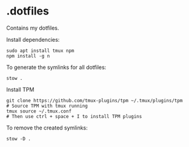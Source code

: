 # .dotfiles
Contains my dotfiles. 

Install dependencies:
```
sudo apt install tmux npm
npm install -g n
```

To generate the symlinks for all dotfiles:
```
stow .
```

Install TPM
```
git clone https://github.com/tmux-plugins/tpm ~/.tmux/plugins/tpm
# Source TPM with tmux running
tmux source ~/.tmux.conf
# Then use ctrl + space + I to install TPM plugins
```


To remove the created symlinks:
```
stow -D .
```
